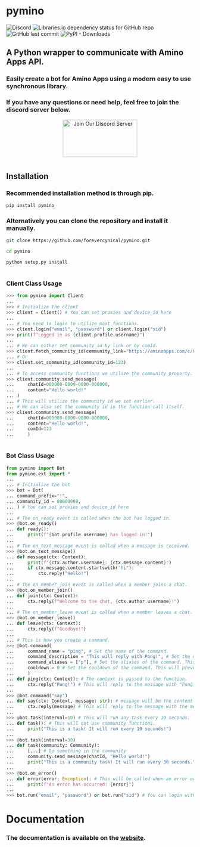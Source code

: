 # pymino
![Discord](https://img.shields.io/discord/926853226152755280?color=blueviolet&label=discord%20server)
![Libraries.io dependency status for GitHub repo](https://img.shields.io/librariesio/github/forevercynical/pymino?color=blueviolet)
![GitHub last commit](https://img.shields.io/github/last-commit/forevercynical/pymino?label=last%20updated&color=blueviolet)
![PyPI - Downloads](https://img.shields.io/pypi/dw/pymino?color=blueviolet)
## A Python wrapper to communicate with Amino Apps API.
### Easily create a bot for Amino Apps using a modern easy to use synchronous library.
### If you have any questions or need help, feel free to join the discord server below.

<p align="center">
  <a href="https://discord.gg/JMJpzpsMNJ">
    <img src="https://cdn.discordapp.com/attachments/965717722166100018/1075621812832047154/Discord-logo-2015-500x281.png" alt="Join Our Discord Server" width="200" height="100">
  </a>
</p>

#
## Installation
### Recommended installation method is through pip.
```bash
pip install pymino
```
### Alternatively you can clone the repository and install it manually.
```bash
git clone https://github.com/forevercynical/pymino.git
```

```bash
cd pymino
```

```bash
python setup.py install
```


#
### Client Class Usage
```python
>>> from pymino import Client
...
>>> # Initialize the client
>>> client = Client() # You can set proxies and device_id here
...
... # You need to login to utilize most functions.
>>> client.login("email", "password") or client.login("sid")
>>> print(f"Logged in as {client.profile.username}")
...
... # We can either set community_id by link or by comId.
>>> client.fetch_community_id(community_link="https://aminoapps.com/c/OnePiece")
... # Or
>>> client.set_community_id(community_id=123)
...
... # To access community functions we utilize the community property.
>>> client.community.send_message(
...     chatId=000000-0000-0000-000000,
...     content="Hello world!"
... )
... # This will utilize the community id we set earlier.
... # We can also set the community id in the function call itself.
>>> client.community.send_message(
...     chatId=000000-0000-0000-000000,
...     content="Hello world!",
...     comId=123
...     )
```
#
### Bot Class Usage
```python
from pymino import Bot
from pymino.ext import *
...
... # Initialize the bot
>>> bot = Bot(
... command_prefix="!",
... community_id = 00000000,
... ) # You can set proxies and device_id here
...
... # The on_ready event is called when the bot has logged in.
>>> @bot.on_ready()
... def ready():
...     print(f"{bot.profile.username} has logged in!")
...
... # The on_text_message event is called when a message is received.
>>> @bot.on_text_message()
... def message(ctx: Context):
...     print(f"{ctx.author.username}: {ctx.message.content}")
...     if ctx.message.content.startswith("hi"):
...         ctx.reply("Hello!")
...
... # The on_member_join event is called when a member joins a chat.
>>> @bot.on_member_join()
... def join(ctx: Context):
...     ctx.reply(f"Welcome to the chat, {ctx.author.username}!")
...
... # The on_member_leave event is called when a member leaves a chat.
>>> @bot.on_member_leave()
... def leave(ctx: Context):
...     ctx.reply(f"Goodbye!")
...
... # This is how you create a command.
>>> @bot.command(
...     command_name = "ping", # Set the name of the command.
...     command_description = "This will reply with Pong!", # Set the description of the command.
...     command_aliases = ["p"], # Set the aliases of the command. This will allow !p to be used as !ping.
...     cooldown = 0 # Set the cooldown of the command. This will prevent the command from being used for <cooldown> seconds.
...     )
... def ping(ctx: Context): # The context is passed to the function.
...     ctx.reply("Pong!") # This will reply to the message with "Pong!"
...
>>> @bot.command("say")
... def say(ctx: Context, message: str): # message will be the content message after the command.
...     ctx.reply(message) # This will reply to the message with the message argument.
...
>>> @bot.task(interval=10) # This will run any task every 10 seconds.
... def task(): # This will not use community functions.
...     print("This is a task! It will run every 10 seconds!")
...
>>> @bot.task(interval=30)
... def task(community: Community):
...     [...] # Do something in the community
...     community.send_message(chatId, "Hello world!")
...     print("This is a community task! It will run every 30 seconds.")
...
>>> @bot.on_error()
... def error(error: Exception): # This will be called when an error occurs.
...     print(f"An error has occurred: {error}")
...
>>> bot.run("email", "password") or bot.run("sid") # You can login with email and password or sid.

```

# Documentation
### The documentation is available on the [website](https://pymino.info/index.html).
#
